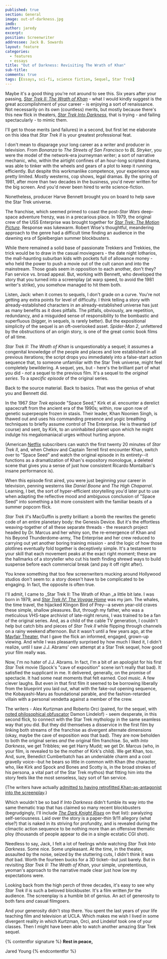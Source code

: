 ```yaml
---
published: true
section: General
image: out-of-darkness.jpg
imdb: 
author: jaredy 
excerpt: 
position: Screenwriter
addressee: Jack B. Sowards
layout: feature
categories:
  - features
  - essays
title: "Out of Darkness: Revisiting The Wrath of Khan"
sub-title: 
comments: true
tags: [Essays, sci-fi, science fiction, Sequel, Star Trek]
---
```

Maybe it's a good thing you're not around to see this. Six years after your passing, [_Star Trek II: The Wrath of Khan_][1] - what I would kindly suggest is the great accomplishment of your career - is enjoying a sort of renaissance. Not necessarily on its own (countless) merits, but mostly because there's this new flick in theaters, [_Star Trek Into Darkness_][2], that is trying - and failing spectacularly - to mimic them.

   [1]: http://movies.netflix.com/WiMovie/Star_Trek_II_The_Wrath_of_Khan/60001462?trkid=1889703
   [2]: /content/2013/5/16/star-trek-into-darkness.html

I'll get to those merits (and failures) in a second, but first let me elaborate on this idea that _Star Trek II_ is your greatest professional feat.

I don't mean to disparage your long career as a writer and producer in television. From _Bonanza_ to _The Streets of San Francisco_ to _BL Stryker_, you were the model of the network-era journeyman writer; a sort of narrative mechanic, who, within the airtight confines of an hour-long scripted drama, was able to tinker with the wheels and gears of a plot to keep it running efficiently. But despite this workmanlike competence, your experience was pretty limited. Mostly westerns, cop shows, legal dramas. By the spring of 1981, after more than two decades in the business, you'd never written for the big screen. And you'd never been hired to write science-fiction.

Nonetheless, producer Harve Bennett brought you on board to help save the Star Trek universe.

The franchise, which seemed primed to coast the post-_Star Wars_ deep-space adventure frenzy, was in a precarious place. In 1979, the original crew of the USS Enterprise was brought together for [_Star Trek: The Motion Picture_][3]. Response was lukewarm. Robert Wise's thoughtful, meandering approach to the genre had a difficult time finding an audience in the dawning era of Spielbergian summer blockbusters.

   [3]: http://movies.netflix.com/WiMovie/Star_Trek_The_Motion_Picture/60011737?trkid=1889703

While there remained a solid base of passionate Trekkers and Trekkies, the trick would be to draw in the casual moviegoers - the date night lotharios, the mall-haunting suburban kids with pockets full of allowance money - who held the power to push a movie out of the cult canon and into the mainstream. Those goals seem in opposition to each another, don't they? Fan service vs. broad appeal. But, working with Bennett, who developed the story that you turned into a screenplay (at warp speed, to avoid the 1981 writer's strike), you somehow managed to hit them both.

Listen, Jack: when it comes to sequels, I don't grade on a curve. You're not getting any extra points for level of difficulty. I think telling a story with already-established characters in an already-established universe has just as many benefits as it does pitfalls. The pitfalls, obviously, are repetition, redundancy, and a misguided sense of responsibility to the bombastic and superfluous (bigger, in sequels, is rarely better). But the expositional simplicity of the sequel is an oft-overlooked asset. _Spider-Man 2_, unfettered by the obstructions of an origin story, is one of the great comic book films of all time.

_Star Trek II: The Wrath of Khan_ is unquestionably a sequel; it assumes a congenital knowledge of the people and places and lore established in all previous iterations; the script drops you immediately into a false-start action sequence that, to someone unfamiliar with the Star Trek universe, might feel completely bewildering. A sequel, yes, but - here's the brilliant part of what you did - _not_ a sequel to the previous film. It's a sequel to the _original series_. To a _specific episode_ of the original series.

Back to the source material. Back to basics. That was the genius of what you and Bennett did.

In the 1967 _Star Trek_ episode "Space Seed," Kirk et al. encounter a derelict spacecraft from the ancient era of the 1990s; within, row upon row of genetic superpeople frozen in stasis. Their leader, Khan Noonien Singh, is thawed out and uses his commanding presence and yogic breathing techniques to briefly assume control of The Enterprise. He is thwarted (of course) and sent, by Kirk, to an uninhabited planet upon which he might indulge his megalomaniacal urges without hurting anyone.

(American [Netflix][4] subscribers can watch the first twenty 20 minutes of _Star Trek II_, and, when Chekov and Captain Terrell first encounter Khan, switch over to "Space Seed" and watch the original episode in its entirety--it functions as a dramatization of Khan's expository monologue, a deleted scene that gives you a sense of just how consistent Ricardo Montalban's insane performance is).

   [4]: http://www.netflix.com/

When this episode first aired, you were just beginning your career in television, penning westerns like _Daniel Boone_ and _The High Chaparral_. Learning, I bet, the sort of hyper-efficient storytelling you'd later put to use when adapting the reflective mood and ambiguous conclusion of "Space Seed" into something a bit more consistent with the familiar beasts of a summer popcorn flick.

_Star Trek II_'s MacGuffin is pretty brilliant: a bomb the rewrites the genetic code of an entire planetary body: the Genesis Device. But it's the effortless weaving-together of all these separate threads - the research project headed by Dr. Marcus and her whiny son, the re-emergence of Khan and his Beyond Thunderdome-army, The Enterprise and her crew reduced to carrying out yet another boring training mission - and the logic of how those plotlines eventually fold together is deceptively simple. It's a testament to your skill that each movement peaks at the exact right moment; these are the hallmarks of a storyteller who cut his teeth finding shrewd ways to build suspense before each commercial break (and pay it off right after). 

You knew something that too few screenwriters mucking around Hollywood studios don't seem to: a story doesn't have to be complicated to be engaging. In fact, the opposite is often true.

I'll admit, I came to _Star Trek II: The Wrath of Khan _a little bit late. I was born in 1979, and [_Star Trek IV: The Voyage Home_][5] was my jam. The whales, the time travel, the hijacked Klingon Bird of Prey--a seven year-old craves these simple, shallow pleasures. But, through my father, who was a meticulous VHS-tape archivist of late-night reruns, I was trained to be a fan of the original series. And, as a child of the cable TV generation, I couldn't help but catch bits and pieces of _Star Trek II_ while flipping through channels on a rainy weekend afternoon. But it wasn't until a few years ago, at the [Mayfair Theater][6], that I gave the flick an informed, engaged, grown-up viewing. And while I was pleasantly surprised by how much I liked it, I didn't realize, until I saw J.J. Abrams' own attempt at a Star Trek sequel, how good your film really was. 

   [5]: http://movies.netflix.com/WiMovie/Star_Trek_IV_The_Voyage_Home/995892?trkid=1889703
   [6]: http://mayfairtheatre.ca/

Now, I'm no hater of J.J. Abrams. In fact, I'm a bit of an apologist for his first _Star Trek_ movie (Spock's "cave of exposition" scene isn't really that bad). It satisfied the supplicant in me. It delivered, generally, on the promise of spectacle. It had some neat moments that felt earned. Cool music. A few clever laughs. But even in that first film it seemed to be borrowing liberally from the blueprint you laid out, what with the fake-out opening sequence, the Kobayashi-Maru as foundational parable, and the fashion-retarded villain with a personal vendetta against a member of the crew.

The writers - Alex Kurtzman and Roberto Orci (paired, for the sequel, with [noted philosophical obfuscator][7] Damon Lindelof) - seem desperate, in this second flick, to connect with the Star Trek mythology in the same seamless way that you did. But they did themselves a disservice in the first film by linking both streams of the franchise as divergent alternate dimensions (okay, maybe the cave of exposition _was_ that bad). They are now beholden to both the original series _and_ the original film franchise. So, with _Into Darkness_, we get Tribbles; we get Harry Mudd; we get Dr. Marcus (who, in your film, is revealed to be the mother of Kirk's child). We get Khan, too. And, sure, Benedict Cumberbatch has an undeniable charm and a cool gravelly voice--but he bears so little in common with Khan (the character, who, like Kirk and Spock and Bones and Scotty is, in the broad strokes of his persona, a vital part of the Star Trek mythos) that fitting him into the story feels like the most senseless, lazy sort of fan service. 

   [7]: /content/2012/6/12/prometheus.html

(The writers have actually [admitted to having retrofitted Khan-as-antagonist into the screenplay][8].)

   [8]: http://www.blastr.com/2013-5-28/star-trek-writer-reveals-he-argued-against-khan-darkness-villain

Which wouldn't be so bad if _Into Darkness_ didn't fumble its way into the same thematic trap that has claimed so many recent blockbusters (begrudgingly, I'll include [_The Dark Knight Rises_][9] on that list): paralyzing self-seriousness. Laid over the story is a paper-thin 9/11 allegory (what else?) that is naked in its striving for profundity, and is revealed during the climactic action sequence to be nothing more than an offensive thematic ploy (thousands of people appear to die in a single ecstatic CGI shot).  

   [9]: /content/2012/7/19/the-dark-knight-rises.html

Needless to say, Jack, I felt a lot of feelings while watching _Star Trek Into Darkness_. Some nice. Some unpleasant. At the time, in the theater, assaulted by the noise, seized by the stuttering cuts, I didn't think it was _that_ bad. Worth the fourteen bucks for a 3D ticket--but just barely. But in revisiting _Star Trek II: The Wrath of Khan_, your simple, unpretentious, yeoman's approach to the narrative made clear just how low my expectations were.  

Looking back from the high perch of three decades, it's easy to see why _Star Trek II_ is such a beloved blockbuster. It's a film written _for_ the audience. The screenplay is a humble bit of genius. An act of generosity to both fans _and_ casual filmgoers. 

And your generosity didn't stop there. You spent the last years of your life teaching film and television at UCLA. Which makes me wish I lived in some divergent reality in which Kurtzman, Orci, and Lindelof took one of your classes. Then I might have been able to watch another amazing Star Trek sequel.  


{% contentfor signature %}
**Rest in peace,**

Jared Young
{% endcontentfor  %}